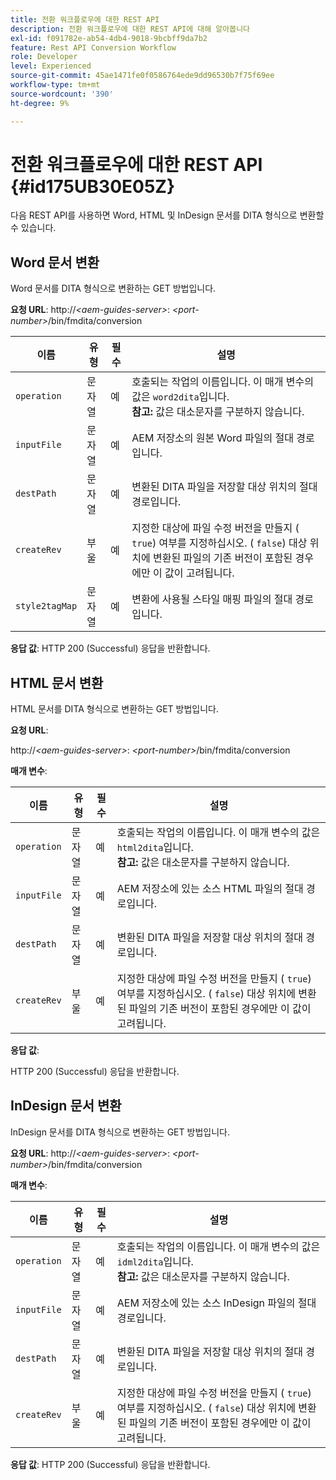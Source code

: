 ```yaml
---
title: 전환 워크플로우에 대한 REST API
description: 전환 워크플로우에 대한 REST API에 대해 알아봅니다
exl-id: f091782e-ab54-4db4-9018-9bcbff9da7b2
feature: Rest API Conversion Workflow
role: Developer
level: Experienced
source-git-commit: 45ae1471fe0f0586764ede9dd96530b7f75f69ee
workflow-type: tm+mt
source-wordcount: '390'
ht-degree: 9%

---
```


# 전환 워크플로우에 대한 REST API {#id175UB30E05Z}

다음 REST API를 사용하면 Word, HTML 및 InDesign 문서를 DITA 형식으로 변환할 수 있습니다.

## Word 문서 변환

Word 문서를 DITA 형식으로 변환하는 GET 방법입니다.

**요청 URL**:
http://*&lt;aem-guides-server\>*: *&lt;port-number\>*/bin/fmdita/conversion

| 이름 | 유형 | 필수 | 설명 |
|----|----|--------|-----------|
| ``operation`` | 문자열 | 예 | 호출되는 작업의 이름입니다. 이 매개 변수의 값은 ``word2dita``입니다. <br> **참고:** 값은 대소문자를 구분하지 않습니다. |
| `inputFile` | 문자열 | 예 | AEM 저장소의 원본 Word 파일의 절대 경로입니다. |
| `destPath` | 문자열 | 예 | 변환된 DITA 파일을 저장할 대상 위치의 절대 경로입니다. |
| `createRev` | 부울 | 예 | 지정한 대상에 파일 수정 버전을 만들지 \( `true`\) 여부를 지정하십시오. \( `false`\) 대상 위치에 변환된 파일의 기존 버전이 포함된 경우에만 이 값이 고려됩니다. |
| `style2tagMap` | 문자열 | 예 | 변환에 사용될 스타일 매핑 파일의 절대 경로입니다. |

**응답 값**:
HTTP 200 \(Successful\) 응답을 반환합니다.

## HTML 문서 변환

HTML 문서를 DITA 형식으로 변환하는 GET 방법입니다.

**요청 URL**:

http://*&lt;aem-guides-server\>*: *&lt;port-number\>*/bin/fmdita/conversion

**매개 변수**:

| 이름 | 유형 | 필수 | 설명 |
|----|----|--------|-----------|
| `operation` | 문자열 | 예 | 호출되는 작업의 이름입니다. 이 매개 변수의 값은 ``html2dita``입니다. <br> **참고:** 값은 대소문자를 구분하지 않습니다. |
| `inputFile` | 문자열 | 예 | AEM 저장소에 있는 소스 HTML 파일의 절대 경로입니다. |
| `destPath` | 문자열 | 예 | 변환된 DITA 파일을 저장할 대상 위치의 절대 경로입니다. |
| `createRev` | 부울 | 예 | 지정한 대상에 파일 수정 버전을 만들지 \( `true`\) 여부를 지정하십시오. \( `false`\) 대상 위치에 변환된 파일의 기존 버전이 포함된 경우에만 이 값이 고려됩니다. |

**응답 값**:

HTTP 200 \(Successful\) 응답을 반환합니다.

## InDesign 문서 변환

InDesign 문서를 DITA 형식으로 변환하는 GET 방법입니다.

**요청 URL**:
http://*&lt;aem-guides-server\>*: *&lt;port-number\>*/bin/fmdita/conversion

**매개 변수**:

| 이름 | 유형 | 필수 | 설명 |
|----|----|--------|-----------|
| ``operation`` | 문자열 | 예 | 호출되는 작업의 이름입니다. 이 매개 변수의 값은 ``idml2dita``입니다. <br> **참고:** 값은 대소문자를 구분하지 않습니다. |
| `inputFile` | 문자열 | 예 | AEM 저장소에 있는 소스 InDesign 파일의 절대 경로입니다. |
| `destPath` | 문자열 | 예 | 변환된 DITA 파일을 저장할 대상 위치의 절대 경로입니다. |
| `createRev` | 부울 | 예 | 지정한 대상에 파일 수정 버전을 만들지 \( `true`\) 여부를 지정하십시오. \( `false`\) 대상 위치에 변환된 파일의 기존 버전이 포함된 경우에만 이 값이 고려됩니다. |

**응답 값**:
HTTP 200 \(Successful\) 응답을 반환합니다.
